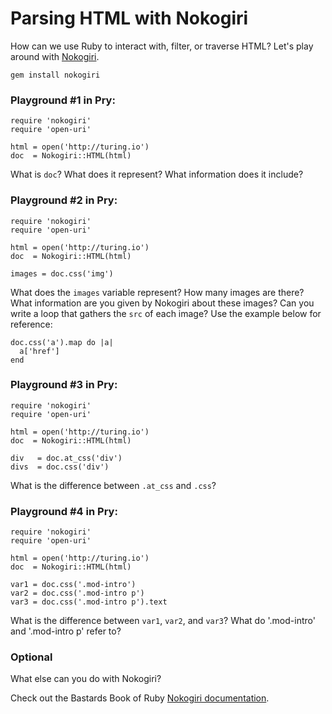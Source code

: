 # Parsing HTML with Nokogiri

How can we use Ruby to interact with, filter, or traverse HTML? Let's play around with [Nokogiri](http://nokogiri.org). 

`gem install nokogiri`

### Playground #1 in Pry:

```
require 'nokogiri'
require 'open-uri'

html = open('http://turing.io')
doc  = Nokogiri::HTML(html)
```

What is `doc`? What does it represent? What information does it include?

### Playground #2 in Pry:

```
require 'nokogiri'
require 'open-uri'

html = open('http://turing.io')
doc  = Nokogiri::HTML(html)

images = doc.css('img')
```

What does the `images` variable represent? How many images are there? What information are you given by Nokogiri about these images? Can you write a loop that gathers the `src` of each image? Use the example below for reference:

```
doc.css('a').map do |a|
  a['href']
end
```

### Playground #3 in Pry:

```
require 'nokogiri'
require 'open-uri'

html = open('http://turing.io')
doc  = Nokogiri::HTML(html)

div   = doc.at_css('div')
divs  = doc.css('div')
```

What is the difference between `.at_css` and `.css`? 

### Playground #4 in Pry:

```
require 'nokogiri'
require 'open-uri'

html = open('http://turing.io')
doc  = Nokogiri::HTML(html)

var1 = doc.css('.mod-intro')
var2 = doc.css('.mod-intro p')
var3 = doc.css('.mod-intro p').text
```

What is the difference between `var1`, `var2`, and `var3`? What do '.mod-intro' and 
'.mod-intro p' refer to? 

### Optional

What else can you do with Nokogiri? 

Check out the Bastards Book of Ruby [Nokogiri documentation](http://ruby.bastardsbook.com/chapters/html-parsing/).
